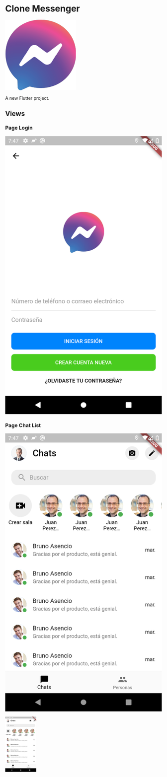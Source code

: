 # Clone Messenger

![Screenshot](./assets/logo.png)

A new Flutter project.

## Views

### Page Login
![Screenshot](./screenshot/1.png)

### Page Chat List
![Screenshot](./screenshot/2.png)


<img src="./screenshot/2.png" width="100"/>